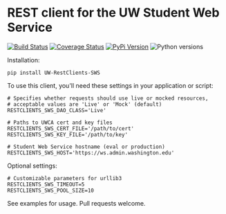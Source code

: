 # REST client for the UW Student Web Service

[![Build Status](https://github.com/uw-it-aca/uw-restclients-sws/workflows/tests/badge.svg)](https://github.com/uw-it-aca/uw-restclients-sws/actions)
[![Coverage Status](https://coveralls.io/repos/github/uw-it-aca/uw-restclients-sws/badge.svg?branch=main)](https://coveralls.io/github/uw-it-aca/uw-restclients-sws?branch=main)
[![PyPi Version](https://img.shields.io/pypi/v/uw-restclients-sws.svg)](https://pypi.python.org/pypi/uw-restclients-sws)
![Python versions](https://img.shields.io/badge/python-3.12-blue.svg)

Installation:

    pip install UW-RestClients-SWS

To use this client, you'll need these settings in your application or script:

    # Specifies whether requests should use live or mocked resources,
    # acceptable values are 'Live' or 'Mock' (default)
    RESTCLIENTS_SWS_DAO_CLASS='Live'

    # Paths to UWCA cert and key files
    RESTCLIENTS_SWS_CERT_FILE='/path/to/cert'
    RESTCLIENTS_SWS_KEY_FILE='/path/to/key'

    # Student Web Service hostname (eval or production)
    RESTCLIENTS_SWS_HOST='https://ws.admin.washington.edu'

Optional settings:

    # Customizable parameters for urllib3
    RESTCLIENTS_SWS_TIMEOUT=5
    RESTCLIENTS_SWS_POOL_SIZE=10

See examples for usage.  Pull requests welcome.
